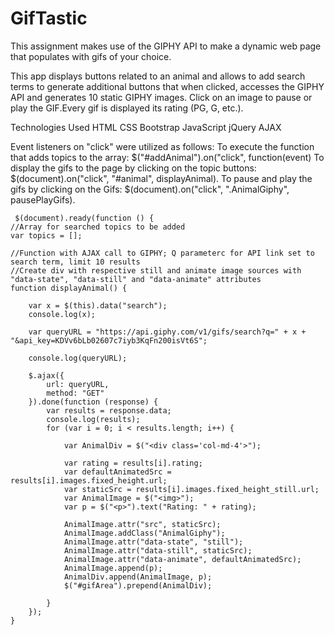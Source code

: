 # GifTastic

This assignment makes use of the GIPHY API to make a dynamic web page that populates with gifs of your choice.

This app displays buttons related to an animal and allows  to add search terms to generate additional buttons that when clicked, accesses the GIPHY API and generates 10 static GIPHY images. Click on an image to pause or play the GIF.Every gif is displayed its rating (PG, G, etc.).

Technologies Used
HTML
CSS Bootstrap
JavaScript 
jQuery 
AJAX 

Event listeners on "click" were utilized as follows:
To execute the function that adds topics to the array: $("#addAnimal").on("click", function(event)
To display the gifs to the page by clicking on the topic buttons: $(document).on("click", "#animal", displayAnimal).
To pause and play the gifs by clicking on the Gifs: $(document).on("click", ".AnimalGiphy", pausePlayGifs).


     $(document).ready(function () {
    //Array for searched topics to be added
    var topics = [];

    //Function with AJAX call to GIPHY; Q parameterc for API link set to search term, limit 10 results
    //Create div with respective still and animate image sources with "data-state", "data-still" and "data-animate" attributes
    function displayAnimal() {

        var x = $(this).data("search");
        console.log(x);

        var queryURL = "https://api.giphy.com/v1/gifs/search?q=" + x + "&api_key=KDVv6bLb02607c7iyb3KqFn200isVt6S";

        console.log(queryURL);

        $.ajax({
            url: queryURL,
            method: "GET"
        }).done(function (response) {
            var results = response.data;
            console.log(results);
            for (var i = 0; i < results.length; i++) {

                var AnimalDiv = $("<div class='col-md-4'>");

                var rating = results[i].rating;
                var defaultAnimatedSrc = results[i].images.fixed_height.url;
                var staticSrc = results[i].images.fixed_height_still.url;
                var AnimalImage = $("<img>");
                var p = $("<p>").text("Rating: " + rating);

                AnimalImage.attr("src", staticSrc);
                AnimalImage.addClass("AnimalGiphy");
                AnimalImage.attr("data-state", "still");
                AnimalImage.attr("data-still", staticSrc);
                AnimalImage.attr("data-animate", defaultAnimatedSrc);
                AnimalImage.append(p);
                AnimalDiv.append(AnimalImage, p);
                $("#gifArea").prepend(AnimalDiv);

            }
        });
    }

